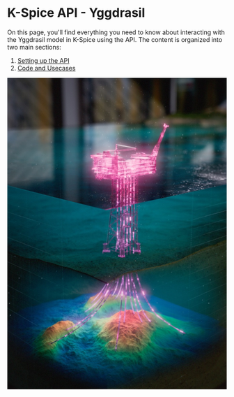 # K-Spice API - Yggdrasil

On this page, you'll find everything you need to know about interacting with the Yggdrasil model in K-Spice using the API.
The content is organized into two main sections:

1. [Setting up the API](https://github.com/eryksiejka47/K-Spice-API-Yggdrasil/blob/29b3e263a2fe820d2dce7a5dea1c618db8214f6f/01.%20Setup/README.md)
2. [Code and Usecases](https://github.com/eryksiejka47/K-Spice-API-Yggdrasil/blob/2432150053db07c155a892e31da4f48dc8f40dea/02.%20Examples/README.md)


![cmd](https://github.com/eryksiejka47/K-Spice-API-Yggdrasil/blob/2260a814f69e077e5b6be377cb01f143f9089b05/images/AKERBP_FRONT.jpg)
